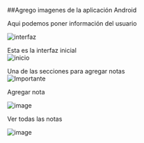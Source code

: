 ##Agrego imagenes de la aplicación Android

Aqui podemos poner información del usuario <br>

![interfaz](https://github.com/Caromtta/Agenda/assets/110119989/cc220b01-55f5-4dda-8c43-572213bf3e9e) <br>

Esta es la interfaz inicial<br>
![inicio](https://github.com/Caromtta/Agenda/assets/110119989/21b180e5-33bd-4d0c-aa7a-f4a3bb65855b)<br>

Una de las secciones para agregar notas<br>
![Importante](https://github.com/Caromtta/Agenda/assets/110119989/fe57d95a-e356-4cd1-90d3-2c7ff8916a0c) <br>

Agregar nota

![image](https://github.com/Caromtta/Agenda/assets/110119989/3261dfb2-c880-455c-9f8f-7ca7a1252fce)

Ver todas las notas

![image](https://github.com/Caromtta/Agenda/assets/110119989/2ab28178-1c9a-4811-aa01-de46821c1a80)


